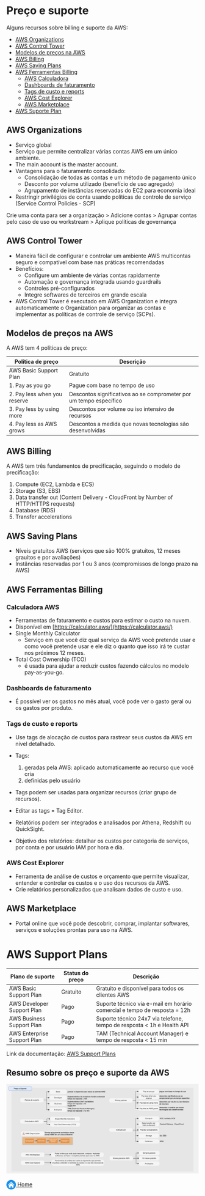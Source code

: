 # Preço e suporte

Alguns recursos sobre billing e suporte da AWS:

* [AWS Organizations](#aws-organization)
* [AWS Control Tower](#aws-control-tower)
* [Modelos de preços na AWS](#Modelos-de-precos-na-aws)
* [AWS Billing](#aws-billing)
* [AWS Saving Plans](#aws-saving-plans)
* [AWS Ferramentas Billing](#aws-ferramentas-billing)
    - [AWS Calculadora](#aws-calculadora)
    - [Dashboards de faturamento](Dashboard-de-faturamento)
    - [Tags de custo e reports](tags-de-custo-e-reports)
    - [AWS Cost Explorer](aws-cost-explorer)
    - [AWS Marketplace](aws-marketplace)
* [AWS Suporte Plan](#aws-suporte-plan)


## AWS Organizations

* Serviço global
* Serviço que permite centralizar várias contas AWS em um único ambiente.
* The main account is the master account.
* Vantagens para o faturamento consolidado:
    - Consolidação de todas as contas e um método de pagamento único
    - Desconto por volume utilizado (benefício de uso agregado)
    - Agrupamento de instâncias reservadas do EC2 para economia ideal
* Restringir privilégios de conta usando políticas de controle de serviço (Service Control Policies - SCP)

Crie uma conta para ser a organização > Adicione contas > Agrupar contas pelo caso de uso ou workstream > Aplique políticas de governança

## AWS Control Tower

* Maneira fácil de configurar e controlar um ambiente AWS multicontas seguro e compatível com base nas práticas recomendadas
* Benefícios:
    - Configure um ambiente de várias contas rapidamente
    - Automação e governança integrada usando guardrails
    - Controles pré-configurados
    - Integre softwares de terceiros em grande escala
* AWS Control Tower é executado em AWS Organization e integra automaticamente o Organization para organizar as contas e implementar as políticas de controle de serviço (SCPs).

## Modelos de preços na AWS

A AWS tem 4 políticas de preço:

| Política de preço | Descrição |
|----------|----------|
| AWS Basic Support Plan | Gratuito | Gratuito e disponível para todos os clientes AWS |
| 1. Pay as you go | Pague com base no tempo de uso |
| 2. Pay less when you reserve | Descontos significativos ao se comprometer por um tempo específico |
| 3. Pay less by using more | Descontos por volume ou iso intensivo de recursos |
| 4. Pay less as AWS grows | Descontos a medida que novas tecnologias são desenvolvidas |

## AWS Billing

A AWS tem três fundamentos de precificação, seguindo o modelo de precificação:
1. Compute (EC2, Lambda e ECS)
2. Storage (S3, EBS)
3. Data transfer out (Content Delivery - CloudFront by Number of HTTP/HTTPS requests)
4. Database (RDS)
5. Transfer accelerations

## AWS Saving Plans

* Níveis gratuitos AWS (serviços que são 100% gratuitos, 12 meses grauitos e por avaliações)
* Instâncias reservadas por 1 ou 3 anos (compromissos de longo prazo na AWS)


## AWS Ferramentas Billing

### Calculadora AWS

* Ferramentas de faturamento e custos para estimar o custo na nuvem.
* Disponível em [https://calculator.aws/](https://calculator.aws/)
* Single Monthly Calculator
    - Serviço em que você diz qual serviço da AWS você pretende usar e como você pretende usar e ele diz o quanto que isso irá te custar nos próximos 12 meses.
* Total Cost Ownership (TCO)
    - é usada para ajudar a reduzir custos fazendo cálculos no modelo pay-as-you-go.

### Dashboards de faturamento

* É possível ver os gastos no mês atual, você pode ver o gasto geral ou os gastos por produto.

### Tags de custo e reports

* Use tags de alocação de custos para rastrear seus custos da AWS em nível detalhado.
* Tags:
    1. geradas pela AWS: aplicado automaticamente ao recurso que você cria
    2. definidas pelo usuário
* Tags podem ser usadas para organizar recursos (criar grupo de recursos).
* Editar as tags = Tag Editor.

* Relatórios podem ser integrados e analisados por Athena, Redshift ou QuickSight.
* Objetivo dos relatórios: detalhar os custos por categoria de serviços, por conta e por usuário IAM por hora e dia.

### AWS Cost Explorer

* Ferramenta de análise de custos e orçamento que permite visualizar, entender e controlar os custos e o uso dos recursos da AWS.
* Crie relatórios personalizados que analisam dados de custo e uso.

## AWS Marketplace

* Portal online que você pode descobrir, comprar, implantar softwares, serviços e soluções prontas para uso na AWS.


# AWS Support Plans

| Plano de suporte | Status do preço | Descrição |
|----------|----------|----------|
| AWS Basic Support Plan | Gratuito | Gratuito e disponível para todos os clientes AWS |
| AWS Developer Support Plan | Pago | Suporte técnico via e-mail em horário comercial e tempo de resposta = 12h |
| AWS Business Support Plan | Pago | Suporte técnico 24x7 via telefone, tempo de resposta < 1h e Health API |
| AWS Enterprise Support Plan | Pago | TAM (Technical Account Manager) e tempo de resposta < 15 min |

Link da documentação: [AWS Support Plans](https://aws.amazon.com/pt/premiumsupport/plans/)

## Resumo sobre os preço e suporte da AWS

![Billing e support](../images/09_fig_preco_suporte.png)

[<img align="center" src="../images/botao-home.png" height="25" width="25"/> Home](../README.md)